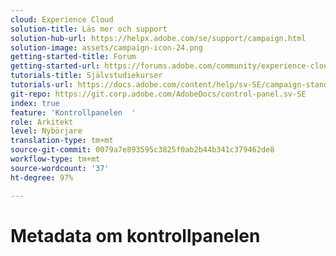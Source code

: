 ```yaml
---
cloud: Experience Cloud
solution-title: Läs mer och support
solution-hub-url: https://helpx.adobe.com/se/support/campaign.html
solution-image: assets/campaign-icon-24.png
getting-started-title: Forum
getting-started-url: https://forums.adobe.com/community/experience-cloud/marketing-cloud/campaign/standard
tutorials-title: Självstudiekurser
tutorials-url: https://docs.adobe.com/content/help/sv-SE/campaign-standard-learn/tutorials/overview.html
git-repo: https://git.corp.adobe.com/AdobeDocs/control-panel.sv-SE
index: true
feature: 'Kontrollpanelen  '
role: Arkitekt
level: Nybörjare
translation-type: tm+mt
source-git-commit: 0079a7e893595c3825f0ab2b44b341c379462de8
workflow-type: tm+mt
source-wordcount: '37'
ht-degree: 97%

---
```



# Metadata om kontrollpanelen
